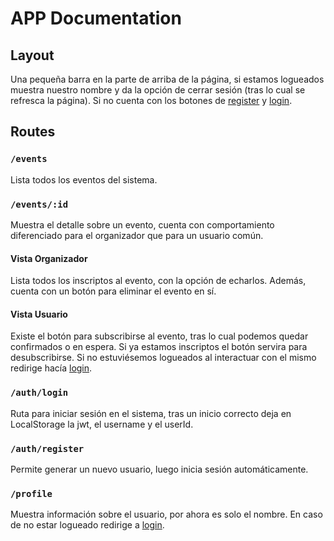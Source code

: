 # APP Documentation

## Layout

Una pequeña barra en la parte de arriba de la página, si estamos logueados muestra nuestro nombre y da la opción de cerrar sesión (tras lo cual se refresca la página). Si no cuenta con los botones de [register](#authregister) y [login](#authlogin).

## Routes

### `/events`

Lista todos los eventos del sistema.

### `/events/:id`

Muestra el detalle sobre un evento, cuenta con comportamiento diferenciado para el organizador que para un usuario común.

#### Vista Organizador

Lista todos los inscriptos al evento, con la opción de echarlos. Además, cuenta con un botón para eliminar el evento en sí.

#### Vista Usuario

Existe el botón para subscribirse al evento, tras lo cual podemos quedar confirmados o en espera. Si ya estamos inscriptos el botón servira para desubscribirse. Si no estuviésemos logueados al interactuar con el mismo redirige hacía [login](#authlogin).

### `/auth/login`

Ruta para iniciar sesión en el sistema, tras un inicio correcto deja en LocalStorage la jwt, el username y el userId.

### `/auth/register`

Permite generar un nuevo usuario, luego inicia sesión automáticamente.

### `/profile`

Muestra información sobre el usuario, por ahora es solo el nombre. En caso de no estar logueado redirige a [login](#authlogin).